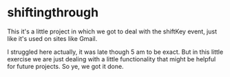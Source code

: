 # shiftingthrough
This it's a little project in which we got to deal with the shiftKey event, just like it's used on sites like Gmail.


I struggled here actually, it was late though 5 am to be exact. But in this little exercise we are just dealing with a little functionality that might be helpful for future projects. So ye, we got it done.
